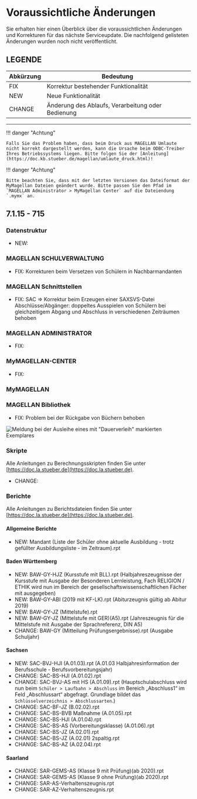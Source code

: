 # Voraussichtliche Änderungen

Sie erhalten hier einen Überblick über die voraussichtlichen Änderungen und Korrekturen für das nächste Serviceupdate. Die nachfolgend gelisteten Änderungen wurden noch nicht veröffentlicht.

## LEGENDE

Abkürzung | Bedeutung
--------- | ---------
FIX       | Korrektur bestehender Funktionalität
NEW       | Neue Funktionalität
CHANGE    | Änderung des Ablaufs, Verarbeitung oder Bedienung

---

!!! danger "Achtung"

    Falls Sie das Problem haben, dass beim Druck aus MAGELLAN Umlaute nicht korrekt dargestellt werden, kann die Ursache beim ODBC-Treiber Ihres Betriebssystems liegen. Bitte folgen Sie der [Anleitung](https://doc.kb.stueber.de/magellan/umlaute_druck.html)!

!!! danger "Achtung"

    Bitte beachten Sie, dass mit der letzten Versionen das Dateiformat der MyMagellan Dateien geändert wurde. Bitte passen Sie den Pfad im `MAGELLAN Administrator > MyMagellan Center` auf die Dateiendung `.mymx` an.

## 7.1.15 - 715

### Datenstruktur

* NEW:

### MAGELLAN SCHULVERWALTUNG

* FIX: Korrekturen beim Versetzen von Schülern in Nachbarmandanten

### MAGELLAN Schnittstellen

* FIX: SAC =>  Korrektur beim Erzeugen einer SAXSVS-Datei Abschlüsse/Abgänger: doppeltes Ausspielen von Schülern bei gleichzeitigem Abgang und Abschluss in verschiedenen Zeiträumen behoben

### MAGELLAN ADMINISTRATOR

* FIX: 

### MyMAGELLAN-CENTER

* FIX: 

### MyMAGELLAN

### MAGELLAN Bibliothek

* FIX: Problem bei der Rückgabe von Büchern behoben

![Meldung bei der Ausleihe eines mit "Dauerverleih" markierten Exemplares](/assets/images/changelog/7.1.14.01.png)

### Skripte

Alle Anleitungen zu Berechnungsskripten finden Sie unter [https://doc.la.stueber.de](https://doc.la.stueber.de).

* CHANGE: 

### Berichte

Alle Anleitungen zu Berichtsdateien finden Sie unter [https://doc.la.stueber.de](https://doc.la.stueber.de).

#### Allgemeine Berichte

* NEW: Mandant (Liste der Schüler ohne aktuelle Ausbildung - trotz gefüllter Ausbildungsliste - im Zeitraum).rpt

#### Baden Württemberg

* NEW: BAW-GY-HJZ (Kursstufe mit BLL).rpt (Halbjahreszeugnisse der Kursstufe mit Ausgabe der Besonderen Lernleistung, Fach RELIGION / ETHIK wird nun im Bereich der gesellschaftswissenschaftlichen Fächer mit ausgegeben)
* NEW: BAW-GY-ABI (2019 mit KF-LK).rpt (Abiturzeugnis gültig ab Abitur 2019)
* NEW: BAW-GY-JZ (Mittelstufe).rpt
* NEW: BAW-GY-JZ (Mittelstufe mit GER)(A5).rpt (Jahreszeugnis für die Mittelstufe mit Ausgabe der Sprachreferenz, DIN A5)
* CHANGE: BAW-GY (Mitteilung Prüfungsergebnisse).rpt (Ausgabe Schuljahr)

#### Sachsen

* NEW: SAC-BVJ-HJI (A.01.03).rpt (A.01.03 Halbjahresinformation der Berufsschule - Berufsvorbereitungsjahr)
* CHANGE: SAC-BS-HJI (A.01.02).rpt
* CHANGE: SAC-BVJ-AS mit HS (A.01.09).rpt (Hauptschulabschluss wird nun beim `Schüler > Laufbahn > Abschluss` im Bereich „Abschluss1“ im Feld „Abschlussart“ abgefragt. Grundlage bildet das `Schlüsselverzeichnis > Abschlussarten`.)
* CHANGE: SAC-BF-JZ (B.02.02).rpt
* CHANGE: SAC-BS-BVB Maßnahme (A.01.05).rpt
* CHANGE: SAC-BS-HJI (A.01.04).rpt
* CHANGE: SAC-BS-AS (Vorbereitungsklasse) (A.01.06).rpt
* CHANGE: SAC-BS-JZ (A.02.01).rpt
* CHANGE: SAC-BS-JZ (A.02.01) 2spaltig.rpt
* CHANGE: SAC-BS-AZ (A.02.04).rpt

#### Saarland

* CHANGE: SAR-GEMS-AS (Klasse 9 mit Prüfung)(ab 2020).rpt
* CHANGE: SAR-GEMS-AS (Klasse 9 ohne Prüfung)(ab 2020).rpt
* CHANGE: SAR-AS-Verhaltenszeugnis.rpt
* CHANGE: SAR-AZ-Verhaltenszeugnis.rpt